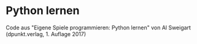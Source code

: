 # Python lernen

Code aus "Eigene Spiele programmieren: Python lernen" von Al Sweigart (dpunkt.verlag, 1. Auflage 2017)
